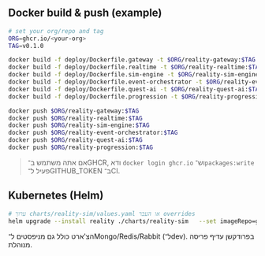 ## Docker build & push (example)

```bash
# set your org/repo and tag
ORG=ghcr.io/<your-org>
TAG=v0.1.0

docker build -f deploy/Dockerfile.gateway -t $ORG/reality-gateway:$TAG .
docker build -f deploy/Dockerfile.realtime -t $ORG/reality-realtime:$TAG .
docker build -f deploy/Dockerfile.sim-engine -t $ORG/reality-sim-engine:$TAG .
docker build -f deploy/Dockerfile.event-orchestrator -t $ORG/reality-event-orchestrator:$TAG .
docker build -f deploy/Dockerfile.quest-ai -t $ORG/reality-quest-ai:$TAG .
docker build -f deploy/Dockerfile.progression -t $ORG/reality-progression:$TAG .

docker push $ORG/reality-gateway:$TAG
docker push $ORG/reality-realtime:$TAG
docker push $ORG/reality-sim-engine:$TAG
docker push $ORG/reality-event-orchestrator:$TAG
docker push $ORG/reality-quest-ai:$TAG
docker push $ORG/reality-progression:$TAG
```

> אם אתה משתמש ב־GHCR, ודא `docker login ghcr.io` וש־`packages:write` פעיל ל־GITHUB_TOKEN ב־CI.

## Kubernetes (Helm)

```bash
# ערוך charts/reality-sim/values.yaml או העבר overrides
helm upgrade --install reality ./charts/reality-sim   --set imageRepo=ghcr.io/<your-org>   --set imageTag=$TAG   --set secrets.JWT_SECRET="supersecret"   --set secrets.OPENAI_API_KEY=""
```

הצ'ארט כולל גם מניפסטים ל־Mongo/Redis/Rabbit (ל־dev). בפרודקשן עדיף פריסה מנוהלת.
